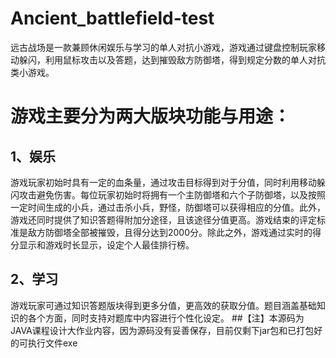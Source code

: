 # Ancient_battlefield-test
远古战场是一款兼顾休闲娱乐与学习的单人对抗小游戏，游戏通过键盘控制玩家移动躲闪，利用鼠标攻击以及答题，达到摧毁敌方防御塔，得到规定分数的单人对抗类小游戏。
# 游戏主要分为两大版块功能与用途：
## 1、娱乐
游戏玩家初始时具有一定的血条量，通过攻击目标得到对于分值，同时利用移动躲闪攻击避免伤害。每位玩家初始时将拥有一个主防御塔和六个子防御塔，以及按照一定时间生成的小兵，通过击杀小兵，野怪，防御塔可以获得相应的分值。此外，游戏还同时提供了知识答题得附加分途径，且该途径分值更高。游戏结束的评定标准是敌方防御塔全部被摧毁，且得分达到2000分。除此之外，游戏通过实时的得分显示和游戏时长显示，设定个人最佳排行榜。
## 2、学习
游戏玩家可通过知识答题版块得到更多分值，更高效的获取分值。题目涵盖基础知识的各个方面，同时支持对题库中内容进行个性化设定。
##【注】本源码为JAVA课程设计大作业内容，因为源码没有妥善保存，目前仅剩下jar包和已打包好的可执行文件exe
